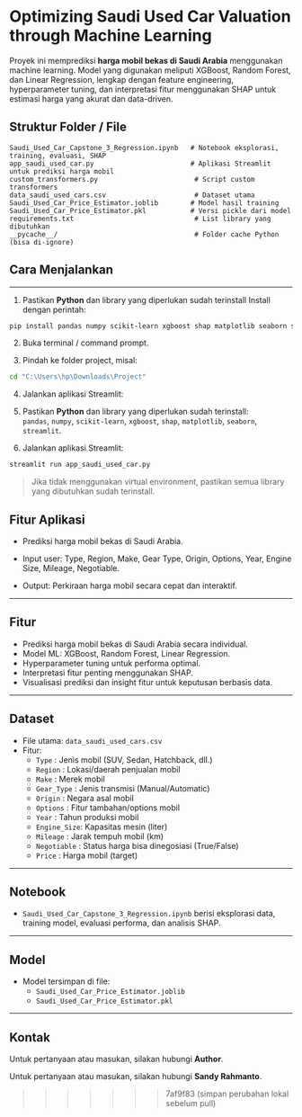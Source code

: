 
# Optimizing Saudi Used Car Valuation through Machine Learning

Proyek ini memprediksi **harga mobil bekas di Saudi Arabia** menggunakan machine learning. Model yang digunakan meliputi XGBoost, Random Forest, dan Linear Regression, lengkap dengan feature engineering, hyperparameter tuning, dan interpretasi fitur menggunakan SHAP untuk estimasi harga yang akurat dan data-driven.


## Struktur Folder / File

```
Saudi_Used_Car_Capstone_3_Regression.ipynb   # Notebook eksplorasi, training, evaluasi, SHAP
app_saudi_used_car.py                        # Aplikasi Streamlit untuk prediksi harga mobil
custom_transformers.py                        # Script custom transformers
data_saudi_used_cars.csv                      # Dataset utama
Saudi_Used_Car_Price_Estimator.joblib        # Model hasil training
Saudi_Used_Car_Price_Estimator.pkl           # Versi pickle dari model
requirements.txt                              # List library yang dibutuhkan
__pycache__/                                  # Folder cache Python (bisa di-ignore)
```

## Cara Menjalankan

---

1. Pastikan **Python** dan library yang diperlukan sudah terinstall
Install dengan perintah:
```bash
pip install pandas numpy scikit-learn xgboost shap matplotlib seaborn streamlit
```
2. Buka terminal / command prompt.

3. Pindah ke folder project, misal:
```bash
cd "C:\Users\hp\Downloads\Project"
```

4. Jalankan aplikasi Streamlit:  


1. Pastikan **Python** dan library yang diperlukan sudah terinstall:  
   `pandas`, `numpy`, `scikit-learn`, `xgboost`, `shap`, `matplotlib`, `seaborn`, `streamlit`.  
2. Jalankan aplikasi Streamlit:  

```bash
streamlit run app_saudi_used_car.py
```

> Jika tidak menggunakan virtual environment, pastikan semua library yang dibutuhkan sudah terinstall.


## Fitur Aplikasi

- Prediksi harga mobil bekas di Saudi Arabia.

- Input user: Type, Region, Make, Gear Type, Origin, Options, Year, Engine Size, Mileage, Negotiable.

- Output: Perkiraan harga mobil secara cepat dan interaktif.

---

## Fitur

- Prediksi harga mobil bekas di Saudi Arabia secara individual.  
- Model ML: XGBoost, Random Forest, Linear Regression.  
- Hyperparameter tuning untuk performa optimal.  
- Interpretasi fitur penting menggunakan SHAP.  
- Visualisasi prediksi dan insight fitur untuk keputusan berbasis data.  


---

## Dataset

- File utama: `data_saudi_used_cars.csv`  
- Fitur:
  - `Type`       : Jenis mobil (SUV, Sedan, Hatchback, dll.)  
  - `Region`     : Lokasi/daerah penjualan mobil  
  - `Make`       : Merek mobil  
  - `Gear_Type`  : Jenis transmisi (Manual/Automatic)  
  - `Origin`     : Negara asal mobil  
  - `Options`    : Fitur tambahan/options mobil  
  - `Year`       : Tahun produksi mobil  
  - `Engine_Size`: Kapasitas mesin (liter)  
  - `Mileage`    : Jarak tempuh mobil (km)  
  - `Negotiable` : Status harga bisa dinegosiasi (True/False)  
  - `Price`      : Harga mobil (target)  

---

## Notebook

- `Saudi_Used_Car_Capstone_3_Regression.ipynb` berisi eksplorasi data, training model, evaluasi performa, dan analisis SHAP.

---

## Model

- Model tersimpan di file:  
  - `Saudi_Used_Car_Price_Estimator.joblib`  
  - `Saudi_Used_Car_Price_Estimator.pkl`  

---

## Kontak


Untuk pertanyaan atau masukan, silakan hubungi **Author**.

Untuk pertanyaan atau masukan, silakan hubungi **Sandy Rahmanto**.
>>>>>>> 7af9f83 (simpan perubahan lokal sebelum pull)
